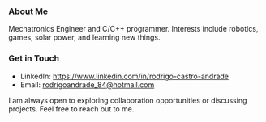 ### About Me
Mechatronics Engineer and C/C++ programmer. Interests include robotics, games, solar power, and learning new things.

### Get in Touch
- LinkedIn: https://www.linkedin.com/in/rodrigo-castro-andrade
- Email: rodrigoandrade_84@hotmail.com

I am always open to exploring collaboration opportunities or discussing projects. Feel free to reach out to me.

<!---
RodrigoCastroAndrade/RodrigoCastroAndrade is a ✨ special ✨ repository because its `README.md` (this file) appears on your GitHub profile.
You can click the Preview link to take a look at your changes.
--->
